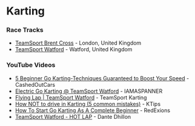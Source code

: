 # Karting

### Race Tracks

* [TeamSport Brent Cross](https://www.team-sport.co.uk/go-kart-tracks/brent-cross) - London, United Kingdom
* [TeamSport Watford](https://www.team-sport.co.uk/go-kart-tracks/watford) - Watford, United Kingdom

### YouTube Videos

* [5 Beginner Go Karting-Techniques Guaranteed to Boost Your Speed](https://www.youtube.com/watch?v=J5XYRDmyycE) - CashedOutCars
* [Electric Go Karting @ TeamSport Watford](https://www.youtube.com/watch?v=Sab5f_CHs-Q) - IAMASPANNER
* [Flying Lap | TeamSport Watford](https://www.youtube.com/watch?v=Y-kC7bVYxhg) - TeamSport Karting
* [How NOT to drive in Karting (5 common mistakes)](https://www.youtube.com/watch?v=60BHloXKPME) - KTips
* [How To Start Go Karting As A Complete Beginner](https://www.youtube.com/watch?v=3rDQu-I-jtQ) - RedExions
* [TeamSport Watford - HOT LAP](https://www.youtube.com/watch?v=CazKORUss3U) - Dante Dhillon
